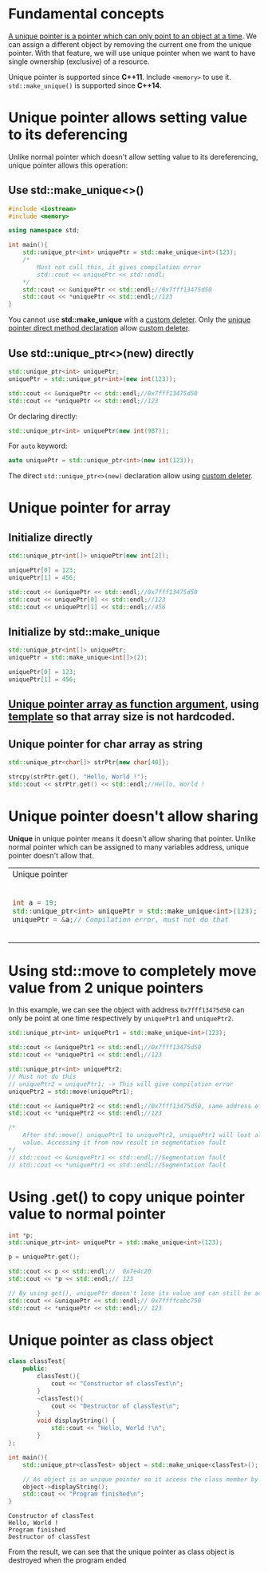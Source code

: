# Fundamental concepts

[A unique pointer is a pointer which can only point to an object at a time](Unique%20pointer.md#using-stdmove-to-completely-move-value-from-2-unique-pointers). We can assign a different object by removing the current one from the unique pointer. With that feature, we will use unique pointer when we want to have single ownership (exclusive) of a resource.

Unique pointer is supported since **C++11**. Include ``<memory>`` to use it. ``std::make_unique()`` is supported since **C++14**.

# Unique pointer allows setting value to its deferencing

Unlike normal pointer which doesn't allow setting value to its dereferencing, unique pointer allows this operation:
## Use std::make_unique<>()

```cpp
#include <iostream>
#include <memory>

using namespace std;

int main(){
    std::unique_ptr<int> uniquePtr = std::make_unique<int>(123);
    /*
    	Must not call this, it gives compilation error
    	std::cout << uniquePtr << std::endl;
    */
    std::cout << &uniquePtr << std::endl;//0x7fff13475d50
    std::cout << *uniquePtr << std::endl;//123
}
```
You cannot use **std::make_unique** with a [custom deleter](). Only the [unique pointer direct method declaration](#use-stdunique_ptrnew-directly) allow [custom deleter]().

## Use std::unique_ptr<>(new) directly
```cpp
std::unique_ptr<int> uniquePtr;
uniquePtr = std::unique_ptr<int>(new int(123));

std::cout << &uniquePtr << std::endl;//0x7fff13475d50
std::cout << *uniquePtr << std::endl;//123
```
Or declaring directly:
```cpp
std::unique_ptr<int> uniquePtr(new int(987));
```
For ``auto`` keyword:
```cpp
auto uniquePtr = std::unique_ptr<int>(new int(123));
```
The direct ``std::unique_ptr<>(new)`` declaration allow using [custom deleter]().
# Unique pointer for array
## Initialize directly
```cpp
std::unique_ptr<int[]> uniquePtr(new int[2]);

uniquePtr[0] = 123;
uniquePtr[1] = 456;

std::cout << &uniquePtr << std::endl;//0x7fff13475d50
std::cout << uniquePtr[0] << std::endl;//123
std::cout << uniquePtr[1] << std::endl;//456
```
## Initialize by std::make_unique
```cpp
std::unique_ptr<int[]> uniquePtr;
uniquePtr = std::make_unique<int[]>(2);

uniquePtr[0] = 123;
uniquePtr[1] = 456;
```
## [Unique pointer array as function argument](https://github.com/TranPhucVinh/Cplusplus/blob/master/Physical%20layer/Memory/Smart%20pointer/Unique%20pointer%20and%20function.md#unique-pointer-array-as-function-argument), using [template](https://github.com/TranPhucVinh/Cplusplus/blob/master/Introduction/Function/Template.md) so that array size is not hardcoded.
## Unique pointer for char array as string

```cpp
std::unique_ptr<char[]> strPtr{new char[40]};

strcpy(strPtr.get(), "Hello, World !");
std::cout << strPtr.get() << std::endl;//Hello, World !
```
# Unique pointer doesn't allow sharing

**Unique** in unique pointer means it doesn't allow sharing that pointer. Unlike normal pointer which can be assigned to many variables address, unique pointer doesn't allow that.

<table>
<tr>
<td> Unique pointer </td> <td> Normal pointer </td>
</tr>
<tr>
  <td> 

  ```cpp
  int a = 19;
  std::unique_ptr<int> uniquePtr = std::make_unique<int>(123);
  uniquePtr = &a;// Compilation error, must not do that
  ```

  </td>
  <td>

  ```c
  int a = 1, b = 2;
  int *p = &a;
  printf("variable value %d \n", *p); //1
  p = &b;
  printf("variable value %d \n", *p); //2
  ```
  </td>
</tr>
</table>

# Using std::move to completely move value from 2 unique pointers

In this example, we can see the object with address ``0x7fff13475d50`` can only be point at one time respectively by ``uniquePtr1`` and ``uniquePtr2``.
	
```cpp
std::unique_ptr<int> uniquePtr1 = std::make_unique<int>(123);

std::cout << &uniquePtr1 << std::endl;//0x7fff13475d50
std::cout << *uniquePtr1 << std::endl;//123

std::unique_ptr<int> uniquePtr2;
// Must not do this
// uniquePtr2 = uniquePtr1; -> This will give compilation error
uniquePtr2 = std::move(uniquePtr1);

std::cout << &uniquePtr2 << std::endl;//0x7fff13475d50, same address of uniquePtr1
std::cout << *uniquePtr2 << std::endl;//123

/*
	After std::move() uniquePtr1 to uniquePtr2, uniquePtr1 will lost all of its 
	value. Accessing it from now result in segmentation fault
*/
// std::cout << &uniquePtr1 << std::endl;//Segmentation fault
// std::cout << *uniquePtr1 << std::endl;//Segmentation fault
```
# Using .get() to copy unique pointer value to normal pointer
```cpp
int *p;
std::unique_ptr<int> uniquePtr = std::make_unique<int>(123);

p = uniquePtr.get();

std::cout << p << std::endl;//  0x7e4c20
std::cout << *p << std::endl;// 123

// By using get(), uniquePtr doesn't lose its value and can still be access normally
std::cout << &uniquePtr << std::endl;// 0x7ffffcebc750
std::cout << *uniquePtr << std::endl;// 123
```
# Unique pointer as class object

```cpp
class classTest{
	public:
        classTest(){
			cout << "Constructor of classTest\n";
		}
        ~classTest(){
			cout << "Destructor of classTest\n";
		}
        void displayString() {
            std::cout << "Hello, World !\n";
        }
};

int main(){
    std::unique_ptr<classTest> object = std::make_unique<classTest>();

    // As object is an unique pointer so it access the class member by ->
    object->displayString();
	std::cout << "Program finished\n";
}
```
```
Constructor of classTest
Hello, World !
Program finished
Destructor of classTest
```
From the result, we can see that the unique pointer as class object is destroyed when the program ended
